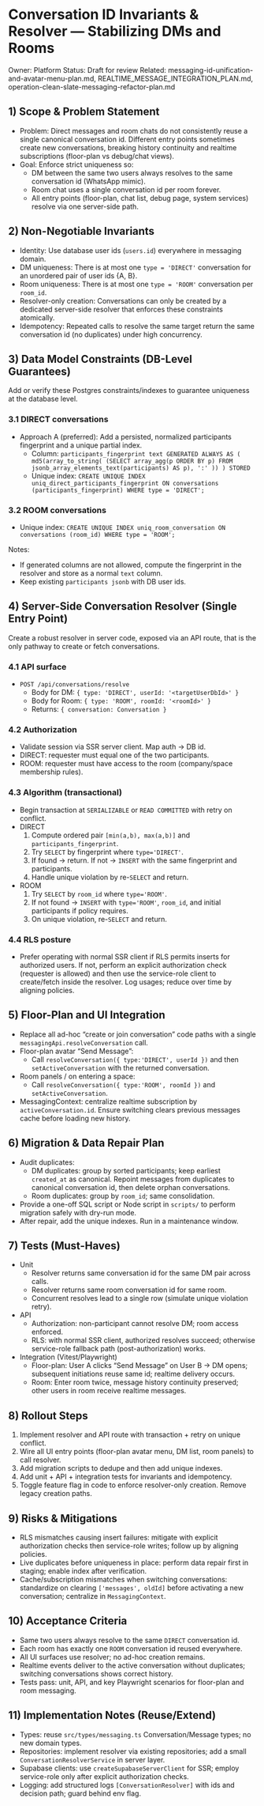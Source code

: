 # Conversation ID Invariants & Resolver — Stabilizing DMs and Rooms

Owner: Platform
Status: Draft for review
Related: messaging-id-unification-and-avatar-menu-plan.md, REALTIME_MESSAGE_INTEGRATION_PLAN.md, operation-clean-slate-messaging-refactor-plan.md

## 1) Scope & Problem Statement
- Problem: Direct messages and room chats do not consistently reuse a single canonical conversation id. Different entry points sometimes create new conversations, breaking history continuity and realtime subscriptions (floor-plan vs debug/chat views).
- Goal: Enforce strict uniqueness so:
  - DM between the same two users always resolves to the same conversation id (WhatsApp mimic).
  - Room chat uses a single conversation id per room forever.
  - All entry points (floor-plan, chat list, debug page, system services) resolve via one server-side path.

## 2) Non-Negotiable Invariants
- Identity: Use database user ids (`users.id`) everywhere in messaging domain.
- DM uniqueness: There is at most one `type = 'DIRECT'` conversation for an unordered pair of user ids {A, B}.
- Room uniqueness: There is at most one `type = 'ROOM'` conversation per `room_id`.
- Resolver-only creation: Conversations can only be created by a dedicated server-side resolver that enforces these constraints atomically.
- Idempotency: Repeated calls to resolve the same target return the same conversation id (no duplicates) under high concurrency.

## 3) Data Model Constraints (DB-Level Guarantees)
Add or verify these Postgres constraints/indexes to guarantee uniqueness at the database level.

### 3.1 DIRECT conversations
- Approach A (preferred): Add a persisted, normalized participants fingerprint and a unique partial index.
  - Column: `participants_fingerprint text GENERATED ALWAYS AS (
      md5(array_to_string(
        (SELECT array_agg(p ORDER BY p) FROM jsonb_array_elements_text(participants) AS p),
        ':'
      ))
    ) STORED`
  - Unique index: `CREATE UNIQUE INDEX uniq_direct_participants_fingerprint
      ON conversations (participants_fingerprint)
      WHERE type = 'DIRECT';`

### 3.2 ROOM conversations
- Unique index: `CREATE UNIQUE INDEX uniq_room_conversation ON conversations (room_id)
    WHERE type = 'ROOM';`

Notes:
- If generated columns are not allowed, compute the fingerprint in the resolver and store as a normal `text` column.
- Keep existing `participants jsonb` with DB user ids.

## 4) Server-Side Conversation Resolver (Single Entry Point)
Create a robust resolver in server code, exposed via an API route, that is the only pathway to create or fetch conversations.

### 4.1 API surface
- `POST /api/conversations/resolve`
  - Body for DM: `{ type: 'DIRECT', userId: '<targetUserDbId>' }`
  - Body for Room: `{ type: 'ROOM', roomId: '<roomId>' }`
  - Returns: `{ conversation: Conversation }`

### 4.2 Authorization
- Validate session via SSR server client. Map auth → DB id.
- DIRECT: requester must equal one of the two participants.
- ROOM: requester must have access to the room (company/space membership rules).

### 4.3 Algorithm (transactional)
- Begin transaction at `SERIALIZABLE` or `READ COMMITTED` with retry on conflict.
- DIRECT
  1) Compute ordered pair `[min(a,b), max(a,b)]` and `participants_fingerprint`.
  2) Try `SELECT` by fingerprint where `type='DIRECT'`.
  3) If found → return. If not → `INSERT` with the same fingerprint and participants.
  4) Handle unique violation by re-`SELECT` and return.
- ROOM
  1) Try `SELECT` by `room_id` where `type='ROOM'`.
  2) If not found → `INSERT` with `type='ROOM'`, `room_id`, and initial participants if policy requires.
  3) On unique violation, re-`SELECT` and return.

### 4.4 RLS posture
- Prefer operating with normal SSR client if RLS permits inserts for authorized users. If not, perform an explicit authorization check (requester is allowed) and then use the service-role client to create/fetch inside the resolver. Log usages; reduce over time by aligning policies.

## 5) Floor-Plan and UI Integration
- Replace all ad-hoc “create or join conversation” code paths with a single `messagingApi.resolveConversation` call.
- Floor-plan avatar “Send Message”:
  - Call `resolveConversation({ type:'DIRECT', userId })` and then `setActiveConversation` with the returned conversation.
- Room panels / on entering a space:
  - Call `resolveConversation({ type:'ROOM', roomId })` and `setActiveConversation`.
- MessagingContext: centralize realtime subscription by `activeConversation.id`. Ensure switching clears previous messages cache before loading new history.

## 6) Migration & Data Repair Plan
- Audit duplicates:
  - DM duplicates: group by sorted participants; keep earliest `created_at` as canonical. Repoint messages from duplicates to canonical conversation id, then delete orphan conversations.
  - Room duplicates: group by `room_id`; same consolidation.
- Provide a one-off SQL script or Node script in `scripts/` to perform migration safely with dry-run mode.
- After repair, add the unique indexes. Run in a maintenance window.

## 7) Tests (Must-Haves)
- Unit
  - Resolver returns same conversation id for the same DM pair across calls.
  - Resolver returns same room conversation id for same room.
  - Concurrent resolves lead to a single row (simulate unique violation retry).
- API
  - Authorization: non-participant cannot resolve DM; room access enforced.
  - RLS: with normal SSR client, authorized resolves succeed; otherwise service-role fallback path (post-authorization) works.
- Integration (Vitest/Playwright)
  - Floor-plan: User A clicks “Send Message” on User B → DM opens; subsequent initiations reuse same id; realtime delivery occurs.
  - Room: Enter room twice, message history continuity preserved; other users in room receive realtime messages.

## 8) Rollout Steps
1) Implement resolver and API route with transaction + retry on unique conflict.
2) Wire all UI entry points (floor-plan avatar menu, DM list, room panels) to call resolver.
3) Add migration scripts to dedupe and then add unique indexes.
4) Add unit + API + integration tests for invariants and idempotency.
5) Toggle feature flag in code to enforce resolver-only creation. Remove legacy creation paths.

## 9) Risks & Mitigations
- RLS mismatches causing insert failures: mitigate with explicit authorization checks then service-role writes; follow up by aligning policies.
- Live duplicates before uniqueness in place: perform data repair first in staging; enable index after verification.
- Cache/subscription mismatches when switching conversations: standardize on clearing `['messages', oldId]` before activating a new conversation; centralize in `MessagingContext`.

## 10) Acceptance Criteria
- Same two users always resolve to the same `DIRECT` conversation id.
- Each room has exactly one `ROOM` conversation id reused everywhere.
- All UI surfaces use resolver; no ad-hoc creation remains.
- Realtime events deliver to the active conversation without duplicates; switching conversations shows correct history.
- Tests pass: unit, API, and key Playwright scenarios for floor-plan and room messaging.

## 11) Implementation Notes (Reuse/Extend)
- Types: reuse `src/types/messaging.ts` Conversation/Message types; no new domain types.
- Repositories: implement resolver via existing repositories; add a small `ConversationResolverService` in server layer.
- Supabase clients: use `createSupabaseServerClient` for SSR; employ service-role only after explicit authorization checks.
- Logging: add structured logs `[ConversationResolver]` with ids and decision path; guard behind env flag.
